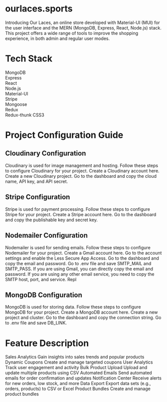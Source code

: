 # ourlaces.sports
Introducing Our Laces, an online store developed with Material-UI (MUI) for the user interface and the MERN (MongoDB, Express, React, Node.js) stack. 
This project offers a wide range of tools to improve the shopping experience, in both admin and regular user modes.
# Tech Stack
MongoDB      
Express      
React      
Node.js       
Material-UI     
Stripe      
Mongoose      
Redux       
Redux-thunk 
CSS3

# Project Configuration Guide
## Cloudinary Configuration
Cloudinary is used for image management and hosting.
Follow these steps to configure Cloudinary for your project.
Create a Cloudinary account here.
Create a new Cloudinary project.
Go to the dashboard and copy the cloud name, API key, and API secret.
## Stripe Configuration
Stripe is used for payment processing.
Follow these steps to configure Stripe for your project.
Create a Stripe account here.
Go to the dashboard and copy the publishable key and secret key.
## Nodemailer Configuration
Nodemailer is used for sending emails. 
Follow these steps to configure Nodemailer for your project.
Create a Gmail account here.
Go to the account settings and enable the Less Secure App Access.
Go to the dashboard and copy the email and password.
Go to .env file and save SMTP_MAIL and SMTP_PASS.
If you are using Gmail, you can directly copy the email and password. If you are using any other email service, you need to copy the SMTP host, port, and service.
Repl
## MongoDB Configuration
MongoDB is used for storing data. Follow these steps to configure MongoDB for your project.
Create a MongoDB account here.
Create a new project and cluster.
Go to the dashboard and copy the connection string.
Go to .env file and save DB_LINK.

# Feature	Description
Sales Analytics	Gain insights into sales trends and popular products
Dynamic Coupons	Create and manage targeted coupons
User Analytics	Track user engagement and activity
Bulk Product Upload	Upload and update multiple products using CSV
Automated Emails	Send automated emails for order confirmation and updates
Notification Center	Receive alerts for new orders, low stock, and more
Data Export	Export data sets (e.g., orders, products) to CSV or Excel
Product Bundles	Create and manage product bundles
